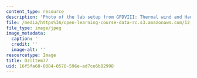 ```yaml
---
content_type: resource
description: 'Photo of the lab setup from GFDVIII: Thermal wind and Hadley circulation.'
file: /media/https%3A/open-learning-course-data-rc.s3.amazonaws.com/12-003-atmosphere-ocean-and-climate-dynamics-fall-2008/16f5fa6000840578596ead7ce6b82998_DzlItem77.jpg
file_type: image/jpeg
image_metadata:
  caption: ''
  credit: ''
  image-alt: ''
resourcetype: Image
title: DzlItem77
uid: 16f5fa60-0084-0578-596e-ad7ce6b82998
---
```

